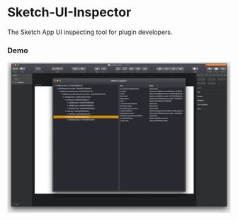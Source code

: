 # Sketch-UI-Inspector

The Sketch App UI inspecting tool for plugin developers.

### Demo

![Demo](images/screenshot.png)
